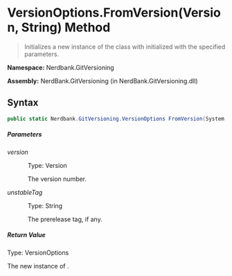 # VersionOptions.FromVersion(Version, String) Method
> Initializes a new instance of the  class with  initialized with the specified parameters.

**Namespace:** Nerdbank.GitVersioning

**Assembly:** NerdBank.GitVersioning (in NerdBank.GitVersioning.dll)
## Syntax
~~~~csharp
public static Nerdbank.GitVersioning.VersionOptions FromVersion(System.Version version, string unstableTag = null);
~~~~
##### Parameters
*version*

&nbsp;&nbsp;&nbsp;&nbsp;&nbsp;&nbsp;&nbsp;&nbsp;&nbsp;&nbsp;&nbsp;&nbsp;Type: Version

&nbsp;&nbsp;&nbsp;&nbsp;&nbsp;&nbsp;&nbsp;&nbsp;&nbsp;&nbsp;&nbsp;&nbsp;The version number.


*unstableTag*

&nbsp;&nbsp;&nbsp;&nbsp;&nbsp;&nbsp;&nbsp;&nbsp;&nbsp;&nbsp;&nbsp;&nbsp;Type: String

&nbsp;&nbsp;&nbsp;&nbsp;&nbsp;&nbsp;&nbsp;&nbsp;&nbsp;&nbsp;&nbsp;&nbsp;The prerelease tag, if any.


##### Return Value
Type: VersionOptions

The new instance of .

